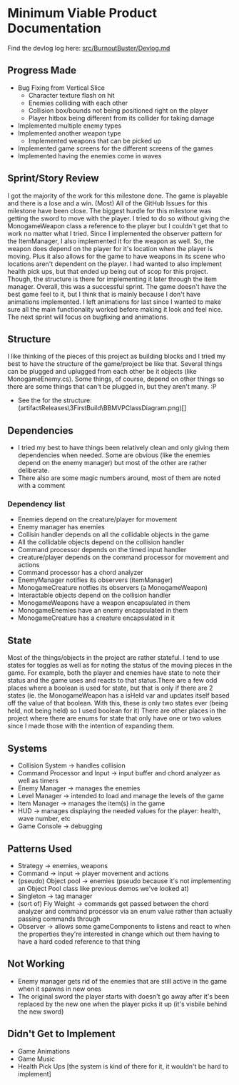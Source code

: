 # Minimum Viable Product Documentation
  
Find the devlog log here: [src/BurnoutBuster/Devlog.md](https://github.com/IAMColumbia/gp2portfoliogame-CiarennHollis/blob/master/src/BurnoutBuster/Devlog.md)
  
## Progress Made
 * Bug Fixing from Vertical Slice
	* Character texture flash on hit
 	* Enemies colliding with each other
 	* Collision box/bounds not being positioned right on the player
	* Player hitbox being different from its collider for taking damage
 * Implemented multiple enemy types
 * Implemented another weapon type
	* Implemented weapons that can be picked up
 * Implemented game screens for the different screens of the games
 * Implemented having the enemies come in waves
  
## Sprint/Story Review
I got the majority of the work for this milestone done. The game is playable and there is a lose and a win. (Most) All of the GitHub Issues for this milestone have been close. The biggest hurdle for this milestone was getting the sword to move with the player. I tried to do so without giving the MonogameWeapon class a reference to the player but I couldn't get that to work no matter what I tried. Since I implemented the observer pattern for the ItemManager, I also implemented it for the weapon as well. So, the weapon does depend on the player for it's location when the player is moving. Plus it also allows for the game to have weapons in its scene who locations aren't dependent on the player. I had wanted to also implement health pick ups, but that ended up being out of scop for this project. Though, the structure is there for implementing it later through the item manager.
Overall, this was a successful sprint. The game doesn't have the best game feel to it, but I think that is mainly because I don't have animations implemented. I left animations for last since I wanted to make sure all the main functionality worked before making it look and feel nice. The next sprint will focus on bugfixing and animations. 
  
## Structure
I like thinking of the pieces of this project as building blocks and I tried my best to have the structure of the game/project be like that. Several things can be plugged and uplugged from each other be it objects (like MonogameEnemy.cs). Some things, of course, depend on other things so there are some things that can't be plugged in, but they aren't many. :P
 * See the for the structure: (artifactReleases\3FirstBuild\BBMVPClassDiagram.png)[]
  
## Dependencies
 * I tried my best to have things been relatively clean and only giving them dependencies when needed. Some are obvious (like the enemies depend on the enemy manager) but most of the other are rather deliberate.
 * There also are some magic numbers around, most of them are noted with a comment
### Dependency list 
 * Enemies depend on the creature/player for movement
 * Enemy manager has enemies
 * Collisin handler depends on all the collidable objects in the game
 * All the collidable objects depend on the collision handler
 * Command processor depends on the timed input handler 
 * creature/player depends on the command processor for movement and actions
 * Command processor has a chord analyzer 
 * EnemyManager notifies its observers (itemManager)
 * MonogameCreature notfies its observers (a MonogameWeapon)
 * Interactable objects depend on the collision handler
 * MonogameWeapons have a weapon encapsulated in them
 * MonogameEnemies have an enemy encapsulated in them
 * MonogameCreature has a creature encapsulated in it
  
## State
Most of the things/objects in the project are rather stateful. I tend to use states for toggles as well as for noting the status of the moving pieces in the game. For example, both the player and enemies have state to note their status and the game uses and reacts to that status.There are a few odd places where a boolean is used for state, but that is only if there are 2 states (ie. the MonogameWeapon has a isHeld var and updates itself based off the value of that boolean. With this, these is only two states ever (being held, not being held) so I used boolean for it) There are other places in the project where there are enums for state that only have one or two values since I made those with the intention of expanding them.
  
## Systems
 * Collision System -> handles collision
 * Command Processor and Input -> input buffer and chord analyzer as well as timers 
 * Enemy Manager -> manages the enemies
 * Level Manager -> intended to load and manage the levels of the game
 * Item Manager -> manages the item(s) in the game 
 * HUD -> manages displaying the needed values for the player: health, wave number, etc
 * Game Console -> debugging 
  
## Patterns Used
 * Strategy -> enemies, weapons
 * Command -> input -> player movement and actions 
 * (pseudo) Object pool -> enemies (pseudo because it's not implementing an Object Pool class like previous demos we've looked at)
 * Singleton -> tag manager 
 * (sort of) Fly Weight -> commands get passed between the chord analyzer and command processor via an enum value rather than actually passing commands through
 * Observer -> allows some gameComponents to listens and react to when the properties they're interested in change which out them having to have a hard coded reference to that thing
  
## Not Working
 * Enemy manager gets rid of the enemies that are still active in the game when it spawns in new ones
 * The original sword the player starts with doesn't go away after it's been replaced by the new one when the player picks it up (it's visbile behind the new sword)
  
## Didn't Get to Implement
 * Game Animations
 * Game Music
 * Health Pick Ups [the system is kind of there for it, it wouldn't be hard to implement]
